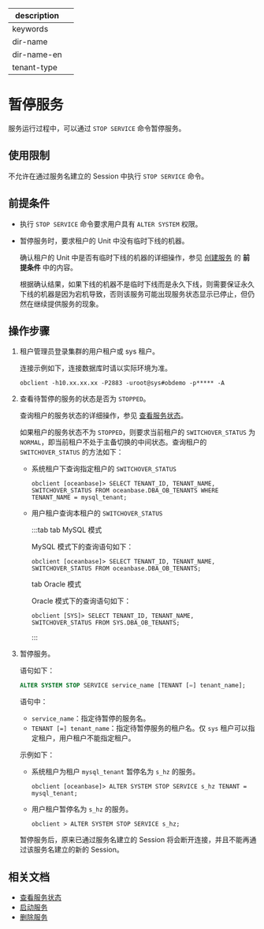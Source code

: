|description||
|---|---|
|keywords||
|dir-name||
|dir-name-en||
|tenant-type||

# 暂停服务

服务运行过程中，可以通过 `STOP SERVICE` 命令暂停服务。

## 使用限制

不允许在通过服务名建立的 Session 中执行 `STOP SERVICE` 命令。

## 前提条件

* 执行 `STOP SERVICE` 命令要求用户具有 `ALTER SYSTEM` 权限。

* 暂停服务时，要求租户的 Unit 中没有临时下线的机器。

  确认租户的 Unit 中是否有临时下线的机器的详细操作，参见 [创建服务](100.create-service.md) 的 **前提条件** 中的内容。
  
  根据确认结果，如果下线的机器不是临时下线而是永久下线，则需要保证永久下线的机器是因为宕机导致，否则该服务可能出现服务状态显示已停止，但仍然在继续提供服务的现象。

## 操作步骤

1. 租户管理员登录集群的用户租户或 sys 租户。

   连接示例如下，连接数据库时请以实际环境为准。

   ```shell
   obclient -h10.xx.xx.xx -P2883 -uroot@sys#obdemo -p***** -A
   ```

2. 查看待暂停的服务的状态是否为 `STOPPED`。

   查询租户的服务状态的详细操作，参见 [查看服务状态](200.view-service-status.md)。

   如果租户的服务状态不为 `STOPPED`，则要求当前租户的 `SWITCHOVER_STATUS` 为 `NORMAL`，即当前租户不处于主备切换的中间状态。查询租户的 `SWITCHOVER_STATUS` 的方法如下：

   * 系统租户下查询指定租户的 `SWITCHOVER_STATUS`

      ```shell
      obclient [oceanbase]> SELECT TENANT_ID, TENANT_NAME, SWITCHOVER_STATUS FROM oceanbase.DBA_OB_TENANTS WHERE TENANT_NAME = mysql_tenant;
      ```

   * 用户租户查询本租户的 `SWITCHOVER_STATUS`

      :::tab
      tab MySQL 模式

      MySQL 模式下的查询语句如下：

      ```shell
      obclient [oceanbase]> SELECT TENANT_ID, TENANT_NAME, SWITCHOVER_STATUS FROM oceanbase.DBA_OB_TENANTS;
      ```

      tab Oracle 模式

      Oracle 模式下的查询语句如下：

      ```shell
      obclient [SYS]> SELECT TENANT_ID, TENANT_NAME, SWITCHOVER_STATUS FROM SYS.DBA_OB_TENANTS;
      ```

      :::

3. 暂停服务。

   语句如下：

   ```sql
   ALTER SYSTEM STOP SERVICE service_name [TENANT [=] tenant_name];
   ```

   语句中：

   * `service_name`：指定待暂停的服务名。
   * `TENANT [=] tenant_name`：指定待暂停服务的租户名。仅 `sys` 租户可以指定租户，用户租户不能指定租户。

   示例如下：

   * 系统租户为租户 `mysql_tenant` 暂停名为 `s_hz` 的服务。

      ```shell
      obclient [oceanbase]> ALTER SYSTEM STOP SERVICE s_hz TENANT = mysql_tenant;
      ```

   * 用户租户暂停名为 `s_hz` 的服务。

      ```shell
      obclient > ALTER SYSTEM STOP SERVICE s_hz;
      ```

   暂停服务后，原来已通过服务名建立的 Session 将会断开连接，并且不能再通过该服务名建立的新的 Session。

## 相关文档

* [查看服务状态](200.view-service-status.md)
* [启动服务](300.start-service.md)
* [删除服务](500.delete-service.md)